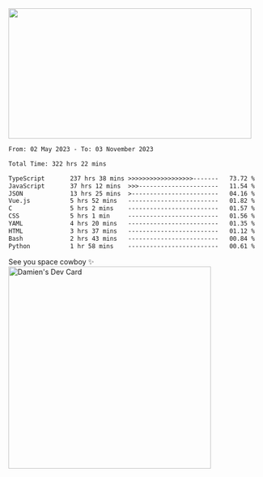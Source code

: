 <img src="https://media.giphy.com/media/11KzOet1ElBDz2/giphy.gif" width="480" height="258" /> 

 <!--START_SECTION:waka-->

```txt
From: 02 May 2023 - To: 03 November 2023

Total Time: 322 hrs 22 mins

TypeScript       237 hrs 38 mins >>>>>>>>>>>>>>>>>>-------   73.72 %
JavaScript       37 hrs 12 mins  >>>----------------------   11.54 %
JSON             13 hrs 25 mins  >------------------------   04.16 %
Vue.js           5 hrs 52 mins   -------------------------   01.82 %
C                5 hrs 2 mins    -------------------------   01.57 %
CSS              5 hrs 1 min     -------------------------   01.56 %
YAML             4 hrs 20 mins   -------------------------   01.35 %
HTML             3 hrs 37 mins   -------------------------   01.12 %
Bash             2 hrs 43 mins   -------------------------   00.84 %
Python           1 hr 58 mins    -------------------------   00.61 %
```

<!--END_SECTION:waka-->
 
 
 <!--
 <p align="center">
           <img src="https://wakatime.com/share/@b21fb822-1b1e-4a56-b3ac-d647f03795fd/3d8fc332-54a6-4d29-9469-965955d6e018.svg"/>
 </p>
 <p align="center">
  <img src="https://wakatime.com/share/@b21fb822-1b1e-4a56-b3ac-d647f03795fd/5d7b153c-4137-40c1-8270-25e516f9619c.svg"/>
 </p>
 -->
See you space cowboy ✨ 
<a href="https://app.daily.dev/damienCrackito"><img src="https://api.daily.dev/devcards/bdfb4da438e94198b16fb9008a873e8e.png?r=ac3" width="400" alt="Damien's Dev Card"/></a>


 
